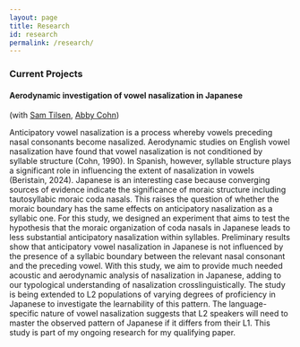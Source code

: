 ```yaml
---
layout: page
title: Research
id: research
permalink: /research/
---
```


### Current Projects

#### Aerodynamic investigation of vowel nasalization in Japanese 

(with <a target="_blank" rel="noopener" href="https://linguistics.cornell.edu/samuel-tilsen">Sam Tilsen</a>, <a target="_blank" rel="noopener" href="https://linguistics.cornell.edu/abigail-c-cohn">Abby Cohn</a>)

Anticipatory vowel nasalization is a process whereby vowels preceding nasal consonants become nasalized. Aerodynamic studies on English vowel nasalization have found that vowel nasalization is not conditioned by syllable structure (Cohn, 1990). In Spanish, however, syllable structure plays a significant role in influencing the extent of nasalization in vowels (Beristain, 2024). Japanese is an interesting case because converging sources of evidence indicate the significance of moraic structure including tautosyllabic moraic coda nasals. This raises the question of whether the moraic boundary has the same effects on anticipatory nasalization as a syllabic one. For this study, we designed an experiment that aims to test the hypothesis that the moraic organization of coda nasals in Japanese leads to less substantial anticipatory nasalization within syllables. Preliminary results show that anticipatory vowel nasalization in Japanese is not influenced by the presence of a syllabic boundary between the relevant nasal consonant and the preceding vowel. With this study, we aim to provide much needed acoustic and aerodynamic analysis of nasalization in Japanese, adding to our typological understanding of nasalization crosslinguistically. The study is being extended to L2 populations of varying degrees of proficiency in Japanese to investigate the learnability of this pattern. The language-specific nature of vowel nasalization suggests that L2 speakers will need to master the observed pattern of Japanese if it differs from their L1. This study is part of my ongoing research for my qualifying paper.

